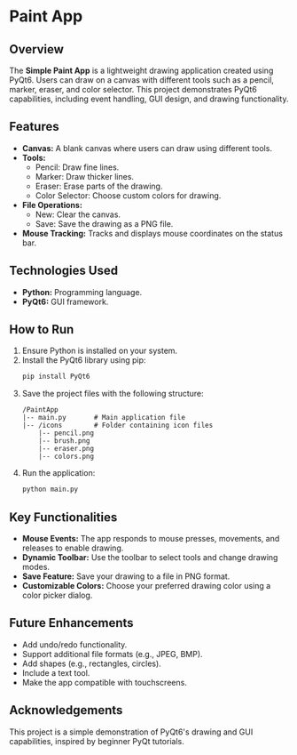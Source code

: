 # Paint App

## Overview
The **Simple Paint App** is a lightweight drawing application created using PyQt6. Users can draw on a canvas with different tools such as a pencil, marker, eraser, and color selector. This project demonstrates PyQt6 capabilities, including event handling, GUI design, and drawing functionality.

## Features
- **Canvas:** A blank canvas where users can draw using different tools.
- **Tools:**
  - Pencil: Draw fine lines.
  - Marker: Draw thicker lines.
  - Eraser: Erase parts of the drawing.
  - Color Selector: Choose custom colors for drawing.
- **File Operations:**
  - New: Clear the canvas.
  - Save: Save the drawing as a PNG file.
- **Mouse Tracking:** Tracks and displays mouse coordinates on the status bar.

## Technologies Used
- **Python:** Programming language.
- **PyQt6:** GUI framework.

## How to Run
1. Ensure Python is installed on your system.
2. Install the PyQt6 library using pip:
   ```bash
   pip install PyQt6
   ```
3. Save the project files with the following structure:
   ```
   /PaintApp
   |-- main.py       # Main application file
   |-- /icons        # Folder containing icon files
       |-- pencil.png
       |-- brush.png
       |-- eraser.png
       |-- colors.png
   ```
4. Run the application:
   ```bash
   python main.py
   ```

## Key Functionalities
- **Mouse Events:** The app responds to mouse presses, movements, and releases to enable drawing.
- **Dynamic Toolbar:** Use the toolbar to select tools and change drawing modes.
- **Save Feature:** Save your drawing to a file in PNG format.
- **Customizable Colors:** Choose your preferred drawing color using a color picker dialog.

## Future Enhancements
- Add undo/redo functionality.
- Support additional file formats (e.g., JPEG, BMP).
- Add shapes (e.g., rectangles, circles).
- Include a text tool.
- Make the app compatible with touchscreens.

## Acknowledgements
This project is a simple demonstration of PyQt6's drawing and GUI capabilities, inspired by beginner PyQt tutorials.
